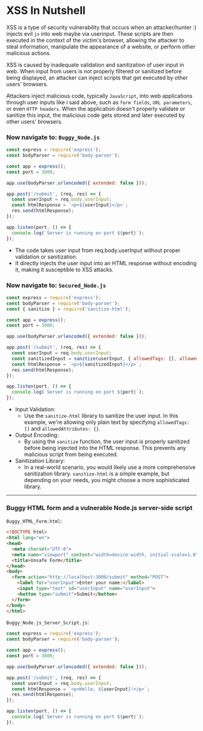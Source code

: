 # XSS In Nutshell
XSS is a type of security vulnerability that occurs when an attacker/hunter :) injects evil `js` into web maybe via userinput. These scripts are then executed in the context of the victim's browser, allowing the attacker to steal information, manipulate the appearance of a website, or perform other malicious actions.

XSS is caused by inadequate validation and sanitization of user input in web. When input from users is not properly filtered or sanitized before being displayed, an attacker can inject scripts that get executed by other users' browsers.

Attackers inject malicious code, typically `JavaScript`, into web applications through user inputs like i said above, such as `form fields`, `URL parameters`, or even `HTTP headers`. When the application doesn't properly validate or sanitize this input, the malicious code gets stored and later executed by other users' browsers.

### Now navigate to: `Buggy_Node.js`

```javascript
const express = require('express');
const bodyParser = require('body-parser');

const app = express();
const port = 3000;

app.use(bodyParser.urlencoded({ extended: false }));

app.post('/submit', (req, res) => {
  const userInput = req.body.userInput;
  const htmlResponse = `<p>${userInput}</p>`;
  res.send(htmlResponse);
});

app.listen(port, () => {
  console.log(`Server is running on port ${port}`);
});

```
- The code takes user input from req.body.userInput without proper validation or sanitization.
- It directly injects the user input into an HTML response without encoding it, making it susceptible to XSS attacks.

### Now navigate to: `Secured_Node.js`

```javascript
const express = require('express');
const bodyParser = require('body-parser');
const { sanitize } = require('sanitize-html');

const app = express();
const port = 3000;

app.use(bodyParser.urlencoded({ extended: false }));

app.post('/submit', (req, res) => {
  const userInput = req.body.userInput;
  const sanitizedInput = sanitize(userInput, { allowedTags: [], allowedAttributes: {} });
  const htmlResponse = `<p>${sanitizedInput}</p>`;
  res.send(htmlResponse);
});

app.listen(port, () => {
  console.log(`Server is running on port ${port}`);
});
```

- Input Validation:
  - Use the `sanitize-html` library to sanitize the user input. In this example, we're allowing only plain text by specifying `allowedTags: []` and `allowedAttributes: {}`.
- Output Encoding:
  - By using the `sanitize` function, the user input is properly sanitized before being injected into the HTML response. This prevents any malicious script from being executed.
- Sanitization Library:
  - In a real-world scenario, you would likely use a more comprehensive sanitization library. `sanitize-html` is a simple example, but depending on your needs, you might choose a more sophisticated library.

---

### Buggy HTML form and a vulnerable Node.js server-side script

`Buggy_HTML_Form.html`:
```html
<!DOCTYPE html>
<html lang="en">
<head>
  <meta charset="UTF-8">
  <meta name="viewport" content="width=device-width, initial-scale=1.0">
  <title>Unsafe Form</title>
</head>
<body>
  <form action="http://localhost:3000/submit" method="POST">
    <label for="userInput">Enter your name:</label>
    <input type="text" id="userInput" name="userInput">
    <button type="submit">Submit</button>
  </form>
</body>
</html>
```
`Buggy_Node.js_Server_Script.js`:

```javascript
const express = require('express');
const bodyParser = require('body-parser');

const app = express();
const port = 3000;

app.use(bodyParser.urlencoded({ extended: false }));

app.post('/submit', (req, res) => {
  const userInput = req.body.userInput;
  const htmlResponse = `<p>Hello, ${userInput}!</p>`;
  res.send(htmlResponse);
});

app.listen(port, () => {
  console.log(`Server is running on port ${port}`);
});

```
